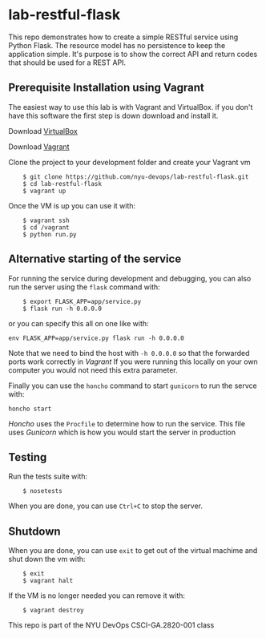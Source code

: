 # lab-restful-flask

This repo demonstrates how to create a simple RESTful service using Python Flask.
The resource model has no persistence to keep the application simple. It's purpose is to show the correct API and return codes that should be used for a REST API.

## Prerequisite Installation using Vagrant

The easiest way to use this lab is with Vagrant and VirtualBox. if you don't have this software the first step is down download and install it.

Download [VirtualBox](https://www.virtualbox.org/)

Download [Vagrant](https://www.vagrantup.com/)

Clone the project to your development folder and create your Vagrant vm

```
    $ git clone https://github.com/nyu-devops/lab-restful-flask.git
    $ cd lab-restful-flask
    $ vagrant up
```

Once the VM is up you can use it with:

```
    $ vagrant ssh
    $ cd /vagrant
    $ python run.py
```

## Alternative starting of the service

For running the service during development and debugging, you can also run the server
using the `flask` command with:

```
    $ export FLASK_APP=app/service.py
    $ flask run -h 0.0.0.0
```

or you can specify this all on one like with:

```
env FLASK_APP=app/service.py flask run -h 0.0.0.0
```

Note that we need to bind the host with `-h 0.0.0.0` so that the forwarded ports work correctly in *Vagrant*
If you were running this locally on your own computer you would not need this extra parameter.

Finally you can use the `honcho` command to start `gunicorn` to run the servce with:

```
honcho start
```

*Honcho* uses the `Procfile` to determine how to run the service. This file uses *Gunicorn* which is how you would start the server in production

## Testing

Run the tests suite with:

```
    $ nosetests
```

When you are done, you can use `Ctrl+C` to stop the server.

## Shutdown

When you are done, you can use `exit` to get out of the virtual machime and shut down the vm with:

```
    $ exit
    $ vagrant halt
```

If the VM is no longer needed you can remove it with:

```
    $ vagrant destroy
```

This repo is part of the NYU DevOps CSCI-GA.2820-001 class
